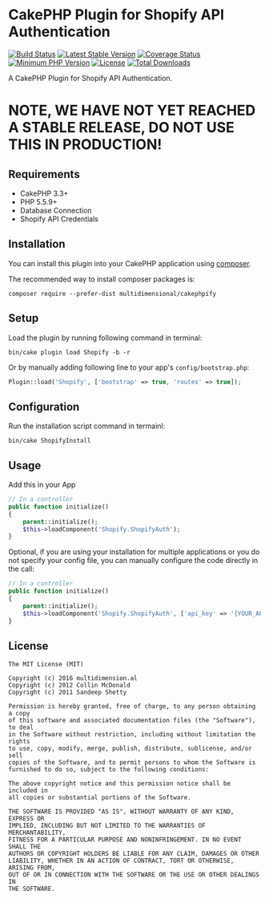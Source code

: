 # CakePHP Plugin for Shopify API Authentication

[![Build Status](https://api.travis-ci.org/multidimension-al/cakephpify.svg?branch=master)](https://travis-ci.org/multidimension-al/cakephpify)
[![Latest Stable Version](https://poser.pugx.org/multidimensional/cakephpify/v/stable.svg)](https://packagist.org/packages/multidimensional/cakephpify)
[![Coverage Status](https://coveralls.io/repos/github/multidimension-al/cakephpify/badge.svg?branch=master)](https://coveralls.io/github/multidimension-al/cakephpify?branch=master)
[![Minimum PHP Version](http://img.shields.io/badge/php-%3E%3D%205.5-8892BF.svg)](https://php.net/)
[![License](https://poser.pugx.org/multidimensional/cakephpify/license.svg)](https://packagist.org/packages/multidimensional/cakephpify)
[![Total Downloads](https://poser.pugx.org/multidimensional/cakephpify/d/total.svg)](https://packagist.org/packages/multidimensional/cakephpify)

A CakePHP Plugin for Shopify API Authentication.

# NOTE, WE HAVE NOT YET REACHED A STABLE RELEASE, DO NOT USE THIS IN PRODUCTION!

## Requirements

* CakePHP 3.3+
* PHP 5.5.9+
* Database Connection
* Shopify API Credentials

## Installation

You can install this plugin into your CakePHP application using [composer](http://getcomposer.org).

The recommended way to install composer packages is:

```
composer require --prefer-dist multidimensional/cakephpify
```

## Setup

Load the plugin by running following command in terminal:

```
bin/cake plugin load Shopify -b -r
```

Or by manually adding following line to your app's `config/bootstrap.php`:

```php
Plugin::load('Shopify', ['bootstrap' => true, 'routes' => true]);
```

## Configuration

Run the installation script command in termainl:

```
bin/cake ShopifyInstall
```


## Usage

Add this in your App

```php
// In a controller
public function initialize()
{
    parent::initialize();
    $this->loadComponent('Shopify.ShopifyAuth');
}
```

Optional, if you are using your installation for multiple applications or you do not specify your config file, you can manually configure the code directly in the call:

```php
// In a controller
public function initialize()
{
    parent::initialize();
    $this->loadComponent('Shopify.ShopifyAuth', ['api_key' => '{YOUR_API_KEY_HERE}', 'shared_secret' => '{YOUR_SHARED_SECRET_HERE}', 'scope' => '{YOUR_SCOPE_HERE}', 'is_private_app' => true/false]);
}
```

## License

    The MIT License (MIT)

    Copyright (c) 2016 multidimension.al
    Copyright (c) 2012 Collin McDonald 
    Copyright (c) 2011 Sandeep Shetty
	
    Permission is hereby granted, free of charge, to any person obtaining a copy
    of this software and associated documentation files (the "Software"), to deal
    in the Software without restriction, including without limitation the rights
    to use, copy, modify, merge, publish, distribute, sublicense, and/or sell
    copies of the Software, and to permit persons to whom the Software is
    furnished to do so, subject to the following conditions:

    The above copyright notice and this permission notice shall be included in
    all copies or substantial portions of the Software.

    THE SOFTWARE IS PROVIDED "AS IS", WITHOUT WARRANTY OF ANY KIND, EXPRESS OR
    IMPLIED, INCLUDING BUT NOT LIMITED TO THE WARRANTIES OF MERCHANTABILITY,
    FITNESS FOR A PARTICULAR PURPOSE AND NONINFRINGEMENT. IN NO EVENT SHALL THE
    AUTHORS OR COPYRIGHT HOLDERS BE LIABLE FOR ANY CLAIM, DAMAGES OR OTHER
    LIABILITY, WHETHER IN AN ACTION OF CONTRACT, TORT OR OTHERWISE, ARISING FROM,
    OUT OF OR IN CONNECTION WITH THE SOFTWARE OR THE USE OR OTHER DEALINGS IN
    THE SOFTWARE.